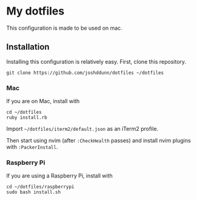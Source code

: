 # My dotfiles

This configuration is made to be used on mac.

## Installation

Installing this configuration is relatively easy. First, clone this repository.

    git clone https://github.com/joshddunn/dotfiles ~/dotfiles

### Mac

If you are on Mac, install with

    cd ~/dotfiles
    ruby install.rb

Import `~/dotfiles/iterm2/default.json` as an iTerm2 profile.

Then start using nvim (after `:CheckHealth` passes) and install nvim plugins with `:PackerInstall`.

### Raspberry Pi

If you are using a Raspberry Pi, install with

    cd ~/dotfiles/raspberrypi
    sudo bash install.sh
